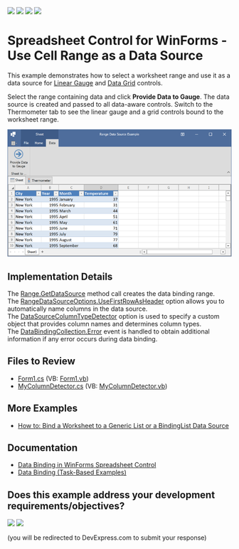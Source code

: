 <!-- default badges list -->
![](https://img.shields.io/endpoint?url=https://codecentral.devexpress.com/api/v1/VersionRange/128613361/23.2.3%2B)
[![](https://img.shields.io/badge/Open_in_DevExpress_Support_Center-FF7200?style=flat-square&logo=DevExpress&logoColor=white)](https://supportcenter.devexpress.com/ticket/details/T483776)
[![](https://img.shields.io/badge/📖_How_to_use_DevExpress_Examples-e9f6fc?style=flat-square)](https://docs.devexpress.com/GeneralInformation/403183)
[![](https://img.shields.io/badge/💬_Leave_Feedback-feecdd?style=flat-square)](#does-this-example-address-your-development-requirementsobjectives)
<!-- default badges end -->

# Spreadsheet Control for WinForms - Use Cell Range as a Data Source

This example demonstrates how to select a worksheet range and use it as a data source for [Linear Gauge](https://docs.devexpress.com/WindowsForms/18226/controls-and-libraries/gauges/concepts/gauge-types/linear-gauges) and [Data Grid](https://docs.devexpress.com/WindowsForms/634/controls-and-libraries/data-grid/data-binding) controls.

Select the range containing data and click **Provide Data to Gauge**. The data source is created and passed to all data-aware controls. Switch to the Thermometer tab to see the linear gauge and a grid controls bound to the worksheet range.

![image](./media/range-as-data-source-spreadsheet.png)

## Implementation Details

The [Range.GetDataSource](https://docs.devexpress.com/OfficeFileAPI/DevExpress.Spreadsheet.CellRange.GetDataSource.overloads) method call creates the data binding range. The [RangeDataSourceOptions.UseFirstRowAsHeader](https://docs.devexpress.com/OfficeFileAPI/DevExpress.Spreadsheet.RangeDataSourceOptions.UseFirstRowAsHeader) option allows you to automatically name columns in the data source. The [DataSourceColumnTypeDetector](https://docs.devexpress.com/OfficeFileAPI/DevExpress.Spreadsheet.RangeDataSourceOptions.DataSourceColumnTypeDetector) option is used to specify a custom object that provides column names and determines column types. The [DataBindingCollection.Error](https://docs.devexpress.com/OfficeFileAPI/DevExpress.Spreadsheet.WorksheetDataBindingCollection.Error) event is handled to obtain additional information if any error occurs during data binding.

## Files to Review

* [Form1.cs](./CS/RangeDataSource/Form1.cs) (VB: [Form1.vb](./VB/RangeDataSource/Form1.vb))
* [MyColumnDetector.cs](./CS/RangeDataSource/MyColumnDetector.cs) (VB: [MyColumnDetector.vb](./VB/RangeDataSource/MyColumnDetector.vb))

## More Examples

* [How to: Bind a Worksheet to a Generic List or a BindingList Data Source](https://github.com/DevExpress-Examples/how-to-bind-a-worksheet-to-a-generic-list-or-a-bindinglist-data-source)

## Documentation

* [Data Binding in WinForms Spreadsheet Control
](https://docs.devexpress.com/WindowsForms/117679/controls-and-libraries/spreadsheet/data-binding)
* [Data Binding (Task-Based Examples)](https://docs.devexpress.com/WindowsForms/117779/controls-and-libraries/spreadsheet/examples/data-binding)
<!-- feedback -->
## Does this example address your development requirements/objectives?

[<img src="https://www.devexpress.com/support/examples/i/yes-button.svg"/>](https://www.devexpress.com/support/examples/survey.xml?utm_source=github&utm_campaign=winforms-spreadsheet-use-cell-range-as-data-source&~~~was_helpful=yes) [<img src="https://www.devexpress.com/support/examples/i/no-button.svg"/>](https://www.devexpress.com/support/examples/survey.xml?utm_source=github&utm_campaign=winforms-spreadsheet-use-cell-range-as-data-source&~~~was_helpful=no)

(you will be redirected to DevExpress.com to submit your response)
<!-- feedback end -->
